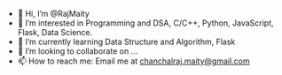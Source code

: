 - 👋 Hi, I’m @RajMaity
- 👀 I’m interested in Programming and DSA, C/C++, Python, JavaScript, Flask, Data Science.
- 🌱 I’m currently learning Data Structure and Algorithm, Flask
- 💞️ I’m looking to collaborate on ...
- 📫 How to reach me: Email me at chanchalraj.maity@gmail.com

<!---
RajMaity/RajMaity is a ✨ special ✨ repository because its `README.md` (this file) appears on your GitHub profile.
You can click the Preview link to take a look at your changes.
--->
